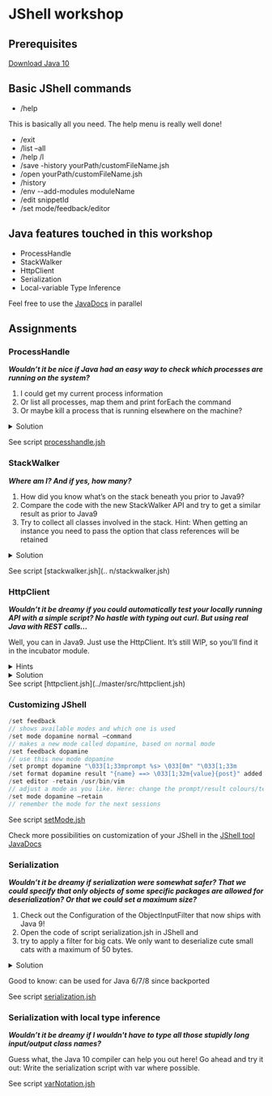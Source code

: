 # JShell workshop

## Prerequisites
[Download Java 10](http://www.oracle.com/technetwork/java/javase/downloads/jdk10-downloads-4416644.html)

## Basic JShell commands
* /help

This is basically all you need. The help menu is really well done!
* /exit
* /list –all
* /help /l
* /save -history yourPath/customFileName.jsh
* /open yourPath/customFileName.jsh
* /history
* /env --add-modules moduleName
* /edit snippetId
* /set mode/feedback/editor

## Java features touched in this workshop
* ProcessHandle
* StackWalker
* HttpClient
* Serialization
* Local-variable Type Inference

Feel free to use the [JavaDocs](https://docs.oracle.com/javase/10/docs/api/overview-summary.html) in parallel

## Assignments
### ProcessHandle
**_Wouldn’t it be nice if Java had an easy way to check which processes are running on the system?_**

1. I could get my current process information
2. Or list all processes, map them and print forEach the command
3. Or maybe kill a process that is running elsewhere on the machine?

<details><summary>Solution</summary>
```java
ProcessHandle.
// tab completion
ProcessHandle.current().info()
// Shift tab v, to convert to variable declaration
ProcessHandle.allProcesses().map(ProcessHandle::info).map(a -> a.command()).filter(x -> x.isPresent()).forEach(b -> System.out.println(b.get()))
ProcessHandle.of($pid).get().destroy()
// check out possible shortcuts with /help shortcuts
```
</details>

See script [processhandle.jsh](../master/src/processhandle.jsh)


### StackWalker
**_Where am I? And if yes, how many?_**
1. How did you know what’s on the stack beneath you prior to Java9? 
2. Compare the code with the new StackWalker API and try to get a similar result as prior to Java9
3. Try to collect all classes involved in the stack.
Hint: When getting an instance you need to pass the option that class references will be retained

<details><summary>Solution</summary>
```java
// Prior to Java 9:
new Throwable().getStackTrace()
// Expensive (JVM eagerly captures the stack)
// No convenient methods for filtering, e.g. get class instance
// Not necessarily complete stacktrace as JVM can omit data
StackWalker.getInstance().forEach(System.out::println)
// similar result as with Throwable
StackWalker.getInstance(
	StackWalker.Option.RETAIN_CLASS_REFERENCE).forEach(
	s -> System.out.println(s.getClassName()))
```
</details>
	
See script [stackwalker.jsh](..
n/stackwalker.jsh)

### HttpClient
**_Wouldn’t it be dreamy if you could automatically test your locally running API with a simple script? No hastle with typing out curl. But using real Java with REST calls…_**

Well, you can in Java9. Just use the HttpClient. It’s still WIP, so you’ll find it in the incubator module.

<details><summary>Hints</summary><p>
You can add a module in a running JShell with /env --add-modules moduleName, also remember to import all packages you need)
Make a new client
Setup a GET request to the path where your local API is running (localhost:8080/your-favourite-path/keepalive)
Let the client send the request and save the response
Check the response for statusCode 200
Now let’s put this code in a script file. Check with your help command how you can SAVE and OPEN a self-made script
</p>
</details>

<details><summary>Solution</summary>
```java
/env --add-modules jdk.incubator.httpclient
import jdk.incubator.http.*
HttpClient client = HttpClient.newHttpClient();
HttpRequest request = HttpRequest.newBuilder(URI.create(localUrl)).GET().build();
HttpResponse<String> response = client.send(request, HttpResponse.BodyHandler.asString());
System.out.println(response.statusCode())
/save -history /your/absolute/path/customFileName.jsh
/open /your/absolute/path/customFileName.jsh
```
</details>
See script [httpclient.jsh](../master/src/httpclient.jsh)


### Customizing JShell
```java
/set feedback
// shows available modes and which one is used
/set mode dopamine normal –command
// makes a new mode called dopamine, based on normal mode
/set feedback dopamine
// use this new mode dopamine
/set prompt dopamine "\033[1;33mprompt %s> \033[0m" "\033[1;33m          ..."
/set format dopamine result "{name} ==> \033[1;32m{value}{post}" added,modified,replaced-primary-ok
/set editor -retain /usr/bin/vim
// adjust a mode as you like. Here: change the prompt/result colours/text
/set mode dopamine –retain
// remember the mode for the next sessions
```

See script [setMode.jsh](../master/src/setMode.jsh)

Check more possibilities on customization of your JShell in the [JShell tool JavaDocs](https://docs.oracle.com/javase/9/tools/jshell.htm#JSWOR-GUID-C337353B-074A-431C-993F-60C226163F00)

### Serialization
**_Wouldn’t it be dreamy if serialization were somewhat safer? That we could specify that only objects of some specific packages are allowed for deserialization? Or that we could set a maximum size?_**

1. Check out the Configuration of the ObjectInputFilter that now ships with Java 9! 
2. Open the code of script serialization.jsh in JShell and 
3. try to apply a filter for big cats. We only want to deserialize cute small cats with a maximum of 50 bytes.

<details><summary>Solution</summary>
```java
/open path/serialization.jsh
// Note: forward references are allowed in JShell!
// Set Jdk.serialFilter system property
// Directly in Java:
ObjectInputFilter.Config.setSerialFilter(ObjectInputFilter.Config.createFilter("maxbytes=50"));
// Example for blacklisting a package in the VM options in IntelliJ: 
// -Djdk.serialFilter=!com.example.demo.**
```
</details>

Good to know: can be used for Java 6/7/8 since backported

See script [serialization.jsh](../master/src/serialization.jsh)

### Serialization with local type inference
**_Wouldn’t it be dreamy if I wouldn't have to type all those stupidly long input/output class names?_**

Guess what, the Java 10 compiler can help you out here! Go ahead and try it out: Write the serialization script with var where possible.

See script [varNotation.jsh](../master/src/varNotation.jsh)
